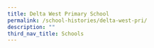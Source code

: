 ```yaml
---
title: Delta West Primary School
permalink: /school-histories/delta-west-pri/
description: ""
third_nav_title: Schools
---
```


